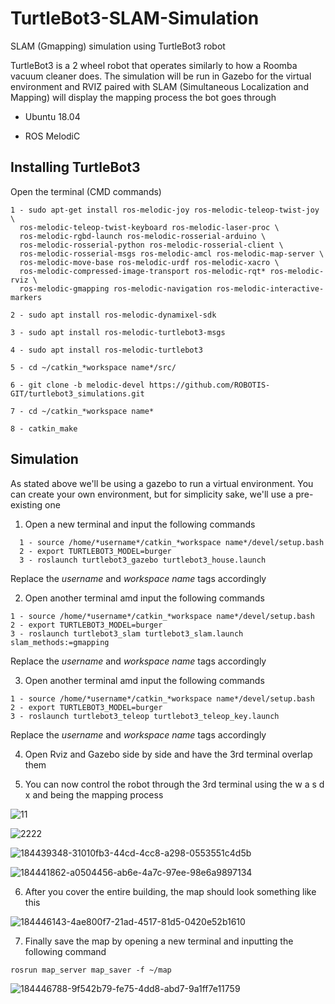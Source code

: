 # TurtleBot3-SLAM-Simulation
SLAM (Gmapping) simulation using TurtleBot3 robot

TurtleBot3 is a 2 wheel robot that operates similarly to how a Roomba vacuum cleaner does. The simulation will be run in Gazebo for the virtual environment and RVIZ paired with SLAM (Simultaneous Localization and Mapping) will display the mapping process the bot goes through

* Ubuntu 18.04

* ROS MelodiC

## Installing TurtleBot3
Open the terminal (CMD commands)
```
1 - sudo apt-get install ros-melodic-joy ros-melodic-teleop-twist-joy \
  ros-melodic-teleop-twist-keyboard ros-melodic-laser-proc \
  ros-melodic-rgbd-launch ros-melodic-rosserial-arduino \
  ros-melodic-rosserial-python ros-melodic-rosserial-client \
  ros-melodic-rosserial-msgs ros-melodic-amcl ros-melodic-map-server \
  ros-melodic-move-base ros-melodic-urdf ros-melodic-xacro \
  ros-melodic-compressed-image-transport ros-melodic-rqt* ros-melodic-rviz \
  ros-melodic-gmapping ros-melodic-navigation ros-melodic-interactive-markers

2 - sudo apt install ros-melodic-dynamixel-sdk

3 - sudo apt install ros-melodic-turtlebot3-msgs

4 - sudo apt install ros-melodic-turtlebot3

5 - cd ~/catkin_*workspace name*/src/

6 - git clone -b melodic-devel https://github.com/ROBOTIS-GIT/turtlebot3_simulations.git

7 - cd ~/catkin_*workspace name*

8 - catkin_make
```

## Simulation
As stated above we'll be using a gazebo to run a virtual environment. You can create your own environment, but for simplicity sake, we'll use a pre-existing one

1. Open a new terminal and input the following commands

```
  1 - source /home/*username*/catkin_*workspace name*/devel/setup.bash
  2 - export TURTLEBOT3_MODEL=burger
  3 - roslaunch turtlebot3_gazebo turtlebot3_house.launch
```
Replace the *username* and *workspace name* tags accordingly



2. Open another terminal amd input the following commands
```
1 - source /home/*username*/catkin_*workspace name*/devel/setup.bash
2 - export TURTLEBOT3_MODEL=burger
3 - roslaunch turtlebot3_slam turtlebot3_slam.launch slam_methods:=gmapping
```
Replace the *username* and *workspace name* tags accordingly


3. Open another terminal amd input the following commands
```
1 - source /home/*username*/catkin_*workspace name*/devel/setup.bash
2 - export TURTLEBOT3_MODEL=burger
3 - roslaunch turtlebot3_teleop turtlebot3_teleop_key.launch
```
Replace the *username* and *workspace name* tags accordingly


4. Open Rviz and Gazebo side by side and have the 3rd terminal overlap them

5. You can now control the robot through the 3rd terminal using the w a s d x and being the mapping process

![11](https://user-images.githubusercontent.com/90250848/187880119-74550fce-f7ab-4b3c-808e-12be0870a4e8.png)

![2222](https://github.com/ya77ya/TurtleBot3-SLAM-Simulation/assets/90250848/8a30e971-147f-4b1f-829a-00ec3ddcff73)


![184439348-31010fb3-44cd-4cc8-a298-0553551c4d5b](https://user-images.githubusercontent.com/90250848/187880212-17140b29-70a6-423e-bb88-0f96efe58797.png)

![184441862-a0504456-ab6e-4a7c-97ee-98e6a9897134](https://user-images.githubusercontent.com/90250848/187880284-3dbc0289-21a2-4ebe-b5cc-0cb2e381decd.png)


6. After you cover the entire building, the map should look something like this

![184446143-4ae800f7-21ad-4517-81d5-0420e52b1610](https://user-images.githubusercontent.com/90250848/187880320-5415fce3-0362-47c3-b924-06f259c11680.png)


7. Finally save the map by opening a new terminal and inputting the following command

```
rosrun map_server map_saver -f ~/map
```
![184446788-9f542b79-fe75-4dd8-abd7-9a1ff7e11759](https://user-images.githubusercontent.com/90250848/187880414-bf236dec-fe91-4c62-8cbd-54a759472fa5.png)


